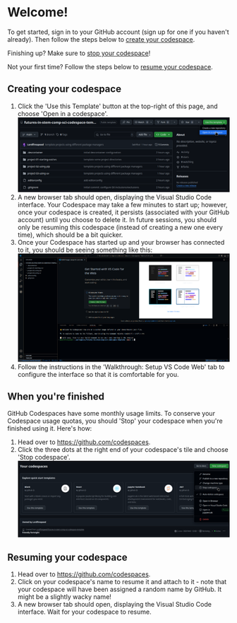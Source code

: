 # Welcome!

To get started, sign in to your GitHub account (sign up for one if you haven't already).
Then follow the steps below to [create your codespace](#creating-your-codespace).

Finishing up? Make sure to [stop your codespace](#when-youre-finished)!

Not your first time? Follow the steps below to [resume your codespace](#resuming-your-codespace).

## Creating your codespace
1. Click the 'Use this Template' button at the top-right of this page, and choose 'Open in a codespace'.
   ![Open in a codespace](.github/readme/open-in-a-codespace.png)
2. A new browser tab should open, displaying the Visual Studio Code interface. 
   Your Codespace may take a few minutes to start up; however, once your codespace is created, it persists
   (associated with your GitHub account) until you choose to delete it. 
   In future sessions, you should only be resuming this codespace (instead of creating a new one every time),
   which should be a bit quicker.
3. Once your Codespace has started up and your browser has connected to it, you should be seeing something like this:
   ![VSCode interface](.github/readme/vscode-interface.png)
4. Follow the instructions in the 'Walkthrough: Setup VS Code Web' tab to configure the interface so that it is
   comfortable for you.

## When you're finished
GitHub Codespaces have some monthly usage limits.
To conserve your Codespace usage quotas, you should 'Stop' your codespace when you're finished using it.
Here's how:
1. Head over to https://github.com/codespaces.
2. Click the three dots at the right end of your codespace's tile and choose 'Stop codespace'.
   ![Stop codespace](.github/readme/stop-codespace.png)

## Resuming your codespace
1. Head over to https://github.com/codespaces.
2. Click on your codespace's name to resume it and attach to it - note that your codespace will have been assigned a
   random name by GitHub. It might be a slightly wacky name!
3. A new browser tab should open, displaying the Visual Studio Code interface.
   Wait for your codespace to resume.
